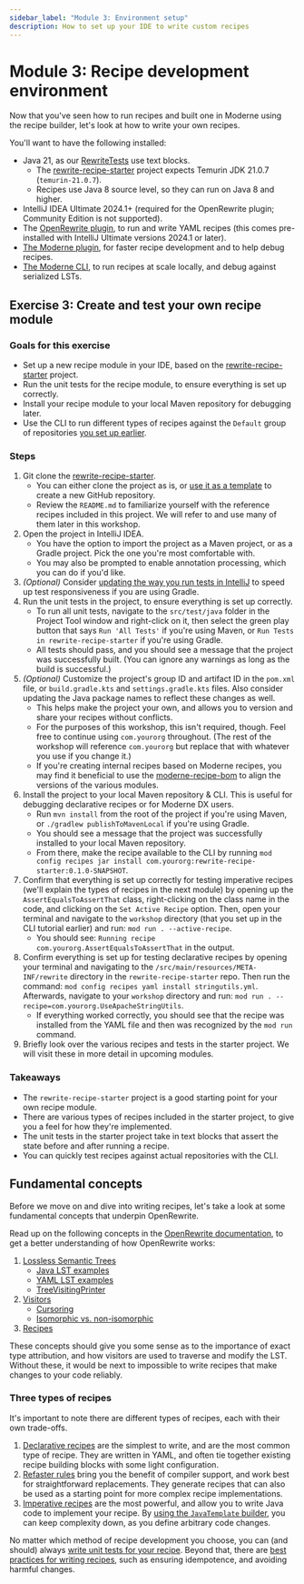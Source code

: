 ```yaml
---
sidebar_label: "Module 3: Environment setup"
description: How to set up your IDE to write custom recipes
---
```


# Module 3: Recipe development environment

Now that you've seen how to run recipes and built one in Moderne using the recipe builder, let's look at how to write your own recipes.

You'll want to have the following installed:

* Java 21, as our [RewriteTests](https://docs.openrewrite.org/authoring-recipes/recipe-testing#rewritetest-interface) use text blocks.
  * The [rewrite-recipe-starter](https://github.com/moderneinc/rewrite-recipe-starter) project expects Temurin JDK 21.0.7 (`temurin-21.0.7`).
  * Recipes use Java 8 source level, so they can run on Java 8 and higher.
* IntelliJ IDEA Ultimate 2024.1+ (required for the OpenRewrite plugin; Community Edition is not supported).
* The [OpenRewrite plugin](https://plugins.jetbrains.com/plugin/23814-openrewrite), to run and write YAML recipes (this comes pre-installed with IntelliJ Ultimate versions 2024.1 or later).
* [The Moderne plugin](../../user-documentation/moderne-ide-integration/how-to-guides/moderne-plugin-install.md), for faster recipe development and to help debug recipes.
* [The Moderne CLI](../../user-documentation/moderne-cli/getting-started/cli-intro.md), to run recipes at scale locally, and debug against serialized LSTs.

## Exercise 3: Create and test your own recipe module

### Goals for this exercise

* Set up a new recipe module in your IDE, based on the [rewrite-recipe-starter](https://github.com/moderneinc/rewrite-recipe-starter) project.
* Run the unit tests for the recipe module, to ensure everything is set up correctly.
* Install your recipe module to your local Maven repository for debugging later.
* Use the CLI to run different types of recipes against the `Default` group of repositories [you set up earlier](../../user-documentation/moderne-cli/getting-started/cli-intro.md#using-the-cli).

### Steps

1. Git clone the [rewrite-recipe-starter](https://github.com/moderneinc/rewrite-recipe-starter).
   * You can either clone the project as is, or [use it as a template](https://github.com/new?template_name=rewrite-recipe-starter&template_owner=moderneinc) to create a new GitHub repository.
   * Review the `README.md` to familiarize yourself with the reference recipes included in this project. We will refer to and use many of them later in this workshop.
2. Open the project in IntelliJ IDEA.
   * You have the option to import the project as a Maven project, or as a Gradle project. Pick the one you're most comfortable with.
   * You may also be prompted to enable annotation processing, which you can do if you'd like.
3. _(Optional)_ Consider [updating the way you run tests in IntelliJ](https://docs.openrewrite.org/reference/building-openrewrite-from-source#developing-tips) to speed up test responsiveness if you are using Gradle.
4. Run the unit tests in the project, to ensure everything is set up correctly.
   * To run all unit tests, navigate to the `src/test/java` folder in the Project Tool window and right-click on it, then select the green play button that says `Run 'All Tests'` if you're using Maven, or `Run Tests in rewrite-recipe-starter` if you're using Gradle.   
   * All tests should pass, and you should see a message that the project was successfully built. (You can ignore any warnings as long as the build is successful.)
5. _(Optional)_ Customize the project's group ID and artifact ID in the `pom.xml` file, or `build.gradle.kts` and `settings.gradle.kts` files. Also consider updating the Java package names to reflect these changes as well.
   * This helps make the project your own, and allows you to version and share your recipes without conflicts.
   * For the purposes of this workshop, this isn't required, though. Feel free to continue using `com.yourorg` throughout. (The rest of the workshop will reference `com.yourorg` but replace that with whatever you use if you change it.)
   * If you're creating internal recipes based on Moderne recipes, you may find it beneficial to use the [moderne-recipe-bom](https://central.sonatype.com/artifact/io.moderne.recipe/moderne-recipe-bom/versions) to align the versions of the various modules.
6. Install the project to your local Maven repository & CLI. This is useful for debugging declarative recipes or for Moderne DX users.
   * Run `mvn install` from the root of the project if you're using Maven, or `./gradlew publishToMavenLocal` if you're using Gradle.
   * You should see a message that the project was successfully installed to your local Maven repository.
   * From there, make the recipe available to the CLI by running `mod config recipes jar install com.yourorg:rewrite-recipe-starter:0.1.0-SNAPSHOT`.
7. Confirm that everything is set up correctly for testing imperative recipes (we'll explain the types of recipes in the next module) by opening up the `AssertEqualsToAssertThat` class, right-clicking on the class name in the code, and clicking on the `Set Active Recipe` option. Then, open your terminal and navigate to the `workshop` directory (that you set up in the CLI tutorial earlier) and run: `mod run . --active-recipe`.
   * You should see: `Running recipe com.yourorg.AssertEqualsToAssertThat` in the output.
8. Confirm everything is set up for testing declarative recipes by opening your terminal and navigating to the `/src/main/resources/META-INF/rewrite` directory in the `rewrite-recipe-starter` repo. Then run the command: `mod config recipes yaml install stringutils.yml`. Afterwards, navigate to your `workshop` directory and run: `mod run . --recipe=com.yourorg.UseApacheStringUtils`.
   * If everything worked correctly, you should see that the recipe was installed from the YAML file and then was recognized by the `mod run` command.
9. Briefly look over the various recipes and tests in the starter project. We will visit these in more detail in upcoming modules.

### Takeaways

* The `rewrite-recipe-starter` project is a good starting point for your own recipe module.
* There are various types of recipes included in the starter project, to give you a feel for how they're implemented.
* The unit tests in the starter project take in text blocks that assert the state before and after running a recipe.
* You can quickly test recipes against actual repositories with the CLI.

## Fundamental concepts

Before we move on and dive into writing recipes, let's take a look at some fundamental concepts that underpin OpenRewrite.

Read up on the following concepts in the [OpenRewrite documentation](https://docs.openrewrite.org/), to get a better understanding of how OpenRewrite works:

1. [Lossless Semantic Trees](https://docs.openrewrite.org/concepts-and-explanations/lossless-semantic-trees)
   * [Java LST examples](https://docs.openrewrite.org/concepts-and-explanations/lst-examples)
   * [YAML LST examples](https://docs.openrewrite.org/concepts-and-explanations/yaml-lst-examples)
   * [TreeVisitingPrinter](https://docs.openrewrite.org/concepts-and-explanations/tree-visiting-printer)
2. [Visitors](https://docs.openrewrite.org/concepts-and-explanations/visitors)
   * [Cursoring](https://docs.openrewrite.org/concepts-and-explanations/visitors#cursoring)
   * [Isomorphic vs. non-isomorphic](https://docs.openrewrite.org/concepts-and-explanations/visitors#isomorphic-vs-non-isomorphic-visitors)
3. [Recipes](https://docs.openrewrite.org/concepts-and-explanations/recipes)

These concepts should give you some sense as to the importance of exact type attribution, and how visitors are used to traverse and modify the LST. Without these, it would be next to impossible to write recipes that make changes to your code reliably.

### Three types of recipes

It's important to note there are different types of recipes, each with their own trade-offs.

1. [Declarative recipes](https://docs.openrewrite.org/authoring-recipes/types-of-recipes#declarative-recipes) are the simplest to write, and are the most common type of recipe. They are written in YAML, and often tie together existing recipe building blocks with some light configuration.
2. [Refaster rules](https://docs.openrewrite.org/authoring-recipes/types-of-recipes#refaster-template-recipes) bring you the benefit of compiler support, and work best for straightforward replacements. They generate recipes that can also be used as a starting point for more complex recipe implementations.
3. [Imperative recipes](https://docs.openrewrite.org/authoring-recipes/types-of-recipes#imperative-recipes) are the most powerful, and allow you to write Java code to implement your recipe. By [using the `JavaTemplate` builder](https://docs.openrewrite.org/authoring-recipes/modifying-methods-with-javatemplate), you can keep complexity down, as you define arbitrary code changes.

No matter which method of recipe development you choose, you can (and should) always [write unit tests for your recipe](https://docs.openrewrite.org/authoring-recipes/recipe-testing). Beyond that, there are [best practices for writing recipes](https://docs.openrewrite.org/authoring-recipes/recipe-conventions-and-best-practices), such as ensuring idempotence, and avoiding harmful changes.


